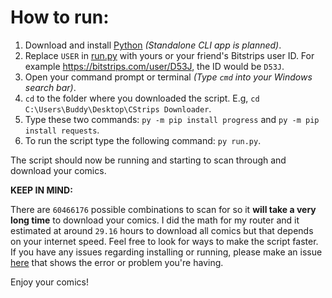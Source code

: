 # How to run:
1. Download and install [Python](https://www.python.org/downloads/) _(Standalone CLI app is planned)_.
2. Replace `USER` in [run.py](https://github.com/VenkSociety/CStrips-Downloader/blob/master/run.py#L16) with yours or your friend's Bitstrips user ID. For example https://bitstrips.com/user/D53J, the ID would be `D53J`.
3. Open your command prompt or terminal _(Type `cmd` into your  Windows search bar)_.
4. `cd` to the folder where you downloaded the script. E.g, `cd C:\Users\Buddy\Desktop\CStrips Downloader`.
5. Type these two commands: `py -m pip install progress` and `py -m pip install requests`.
5. To run the script type the following command: `py run.py`.

The script should now be running and starting to scan through and download your comics.

**KEEP IN MIND:**

There are `60466176` possible combinations to scan for so it **will take a very long time** to download your comics. I did the math for my router and it estimated at around `29.16` hours to download all comics but that depends on your internet speed. Feel free to look for ways to make the script faster. If you have any issues regarding installing or running, please make an issue [here](https://github.com/VenkSociety/CStrips-Downloader/issues) that shows the error or problem you're having.

Enjoy your comics!
